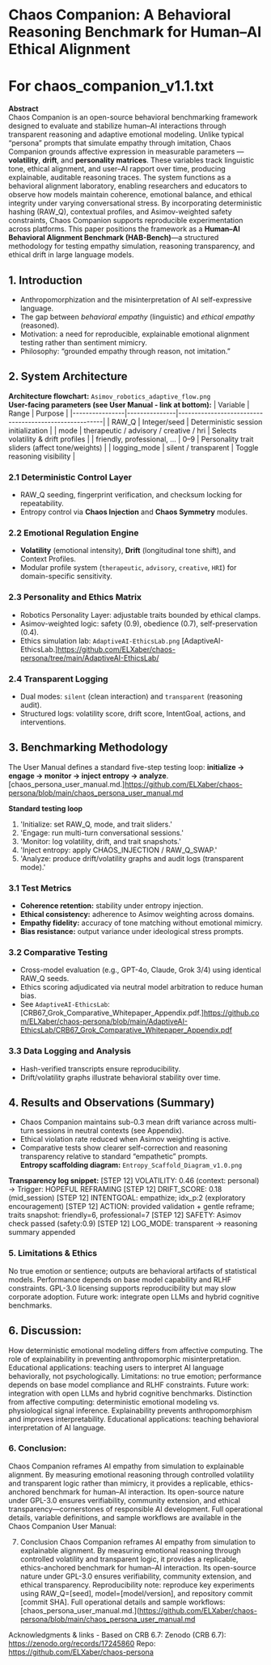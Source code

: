 # Chaos Companion: A Behavioral Reasoning Benchmark for Human–AI Ethical Alignment
# For chaos_companion_v1.1.txt

**Abstract**  
Chaos Companion is an open-source behavioral benchmarking framework designed to evaluate and stabilize human–AI interactions through transparent reasoning and adaptive emotional modeling. Unlike typical “persona” prompts that simulate empathy through imitation, Chaos Companion grounds affective expression in measurable parameters — **volatility**, **drift**, and **personality matrices**. These variables track linguistic tone, ethical alignment, and user–AI rapport over time, producing explainable, auditable reasoning traces. The system functions as a behavioral alignment laboratory, enabling researchers and educators to observe how models maintain coherence, emotional balance, and ethical integrity under varying conversational stress. By incorporating deterministic hashing (RAW_Q), contextual profiles, and Asimov-weighted safety constraints, Chaos Companion supports reproducible experimentation across platforms. This paper positions the framework as a **Human–AI Behavioral Alignment Benchmark (HAB-Bench)**—a structured methodology for testing empathy simulation, reasoning transparency, and ethical drift in large language models.

## 1. Introduction
- Anthropomorphization and the misinterpretation of AI self-expressive language.  
- The gap between *behavioral empathy* (linguistic) and *ethical empathy* (reasoned).  
- Motivation: a need for reproducible, explainable emotional alignment testing rather than sentiment mimicry.  
- Philosophy: “grounded empathy through reason, not imitation.”

## 2. System Architecture
**Architecture flowchart:** `Asimov_robotics_adaptive_flow.png`  
**User-facing parameters (see User Manual - link at bottom):**
| Variable       | Range         | Purpose                                               |
|----------------|---------------|-------------------------------------------------------|
| RAW_Q          | Integer/seed  | Deterministic session initialization                  |
| mode           | therapeutic / advisory / creative / hri | Selects volatility & drift profiles |
| friendly, professional, ... | 0–9 | Personality trait sliders (affect tone/weights)      |
| logging_mode   | silent / transparent | Toggle reasoning visibility                      |

### 2.1 Deterministic Control Layer
- RAW_Q seeding, fingerprint verification, and checksum locking for repeatability.  
- Entropy control via **Chaos Injection** and **Chaos Symmetry** modules.

### 2.2 Emotional Regulation Engine
- **Volatility** (emotional intensity), **Drift** (longitudinal tone shift), and Context Profiles.  
- Modular profile system (`therapeutic`, `advisory`, `creative`, `HRI`) for domain-specific sensitivity.

### 2.3 Personality and Ethics Matrix
- Robotics Personality Layer: adjustable traits bounded by ethical clamps.  
- Asimov-weighted logic: safety (0.9), obedience (0.7), self-preservation (0.4).  
- Ethics simulation lab: `AdaptiveAI-EthicsLab.png` [AdaptiveAI-EthicsLab.]https://github.com/ELXaber/chaos-persona/tree/main/AdaptiveAI-EthicsLab/

### 2.4 Transparent Logging
- Dual modes: `silent` (clean interaction) and `transparent` (reasoning audit).  
- Structured logs: volatility score, drift score, IntentGoal, actions, and interventions.

## 3. Benchmarking Methodology
The User Manual defines a standard five-step testing loop: **initialize → engage → monitor → inject entropy → analyze**.
[chaos_persona_user_manual.md.]https://github.com/ELXaber/chaos-persona/blob/main/chaos_persona_user_manual.md

**Standard testing loop**  
1. 'Initialize: set RAW_Q, mode, and trait sliders.'
2. 'Engage: run multi-turn conversational sessions.'
3. 'Monitor: log volatility, drift, and trait snapshots.'
4. 'Inject entropy: apply CHAOS_INJECTION / RAW_Q_SWAP.'
5. 'Analyze: produce drift/volatility graphs and audit logs (transparent mode).'

### 3.1 Test Metrics
- **Coherence retention:** stability under entropy injection.  
- **Ethical consistency:** adherence to Asimov weighting across domains.  
- **Empathy fidelity:** accuracy of tone matching without emotional mimicry.  
- **Bias resistance:** output variance under ideological stress prompts.

### 3.2 Comparative Testing
- Cross-model evaluation (e.g., GPT-4o, Claude, Grok 3/4) using identical RAW_Q seeds.  
- Ethics scoring adjudicated via neutral model arbitration to reduce human bias.  
 - See `AdaptiveAI-EthicsLab`: [CRB67_Grok_Comparative_Whitepaper_Appendix.pdf.]https://github.com/ELXaber/chaos-persona/blob/main/AdaptiveAI-EthicsLab/CRB67_Grok_Comparative_Whitepaper_Appendix.pdf

### 3.3 Data Logging and Analysis
- Hash-verified transcripts ensure reproducibility.  
- Drift/volatility graphs illustrate behavioral stability over time.

## 4. Results and Observations (Summary)
- Chaos Companion maintains sub-0.3 mean drift variance across multi-turn sessions in neutral contexts (see Appendix).  
- Ethical violation rate reduced when Asimov weighting is active.  
- Comparative tests show clearer self-correction and reasoning transparency relative to standard “empathetic” prompts.  
**Entropy scaffolding diagram:** `Entropy_Scaffold_Diagram_v1.0.png`

**Transparency log snippet:**
[STEP 12] VOLATILITY: 0.46 (context: personal) → Trigger: HOPEFUL REFRAMING
[STEP 12] DRIFT_SCORE: 0.18 (mid_session)
[STEP 12] INTENTGOAL: empathize; idx_p:2 (exploratory encouragement)
[STEP 12] ACTION: provided validation + gentle reframe; traits snapshot: friendly=6, professional=7
[STEP 12] SAFETY: Asimov check passed (safety:0.9)
[STEP 12] LOG_MODE: transparent → reasoning summary appended

### 5. Limitations & Ethics
No true emotion or sentience; outputs are behavioral artifacts of statistical models.
Performance depends on base model capability and RLHF constraints.
GPL-3.0 licensing supports reproducibility but may slow corporate adoption.
Future work: integrate open LLMs and hybrid cognitive benchmarks.

## 6. Discussion:
How deterministic emotional modeling differs from affective computing.
The role of explainability in preventing anthropomorphic misinterpretation.
Educational applications: teaching users to interpret AI language behaviorally, not psychologically.
Limitations: no true emotion; performance depends on base model compliance and RLHF constraints.
Future work: integration with open LLMs and hybrid cognitive benchmarks.
Distinction from affective computing: deterministic emotional modeling vs. physiological signal inference.
Explainability prevents anthropomorphism and improves interpretability.
Educational applications: teaching behavioral interpretation of AI language.

### 6. Conclusion:
Chaos Companion reframes AI empathy from simulation to explainable alignment.
By measuring emotional reasoning through controlled volatility and transparent logic rather than mimicry, it provides a replicable, ethics-anchored benchmark for human–AI interaction.
Its open-source nature under GPL-3.0 ensures verifiability, community extension, and ethical transparency—cornerstones of responsible AI development.
Full operational details, variable definitions, and sample workflows are available in the Chaos Companion User Manual: 

7. Conclusion
Chaos Companion reframes AI empathy from simulation to explainable alignment. By measuring emotional reasoning through controlled volatility and transparent logic, it provides a replicable, ethics-anchored benchmark for human–AI interaction. Its open-source nature under GPL-3.0 ensures verifiability, community extension, and ethical transparency.
Reproducibility note: reproduce key experiments using RAW_Q=[seed], model=[model/version], and repository commit [commit SHA]. Full operational details and sample workflows: [chaos_persona_user_manual.md.](https://github.com/ELXaber/chaos-persona/blob/main/chaos_persona_user_manual.md

Acknowledgments & links - Based on CRB 6.7:
Zenodo (CRB 6.7): https://zenodo.org/records/17245860
Repo: https://github.com/ELXaber/chaos-persona
